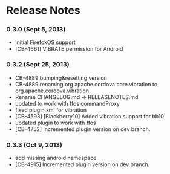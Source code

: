 <!--
#
# Licensed to the Apache Software Foundation (ASF) under one
# or more contributor license agreements.  See the NOTICE file
# distributed with this work for additional information
# regarding copyright ownership.  The ASF licenses this file
# to you under the Apache License, Version 2.0 (the
# "License"); you may not use this file except in compliance
# with the License.  You may obtain a copy of the License at
# 
# http://www.apache.org/licenses/LICENSE-2.0
# 
# Unless required by applicable law or agreed to in writing,
# software distributed under the License is distributed on an
# "AS IS" BASIS, WITHOUT WARRANTIES OR CONDITIONS OF ANY
#  KIND, either express or implied.  See the License for the
# specific language governing permissions and limitations
# under the License.
#
-->
# Release Notes

### 0.3.0 (Sept 5, 2013)
* Initial FirefoxOS support
* [CB-4661] VIBRATE permission for Android

### 0.3.2 (Sept 25, 2013)
* CB-4889 bumping&resetting version
* CB-4889 renaming org.apache.cordova.core.vibration to org.apache.cordova.vibration
* Rename CHANGELOG.md -> RELEASENOTES.md
* updated to work with ffos commandProxy
* fixed plugin.xml for vibration
* [CB-4593] [Blackberry10] Added vibration support for bb10
* updated plugin to work with ffos
* [CB-4752] Incremented plugin version on dev branch.

### 0.3.3 (Oct 9, 2013)
* add missing android namespace
* [CB-4915] Incremented plugin version on dev branch.